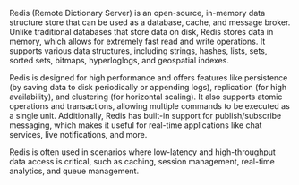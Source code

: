 Redis (Remote Dictionary Server) is an open-source, in-memory data structure store that can be used as a database, cache, and message broker. Unlike traditional databases that store data on disk, Redis stores data in memory, which allows for extremely fast read and write operations. It supports various data structures, including strings, hashes, lists, sets, sorted sets, bitmaps, hyperloglogs, and geospatial indexes.

Redis is designed for high performance and offers features like persistence (by saving data to disk periodically or appending logs), replication (for high availability), and clustering (for horizontal scaling). It also supports atomic operations and transactions, allowing multiple commands to be executed as a single unit. Additionally, Redis has built-in support for publish/subscribe messaging, which makes it useful for real-time applications like chat services, live notifications, and more.

Redis is often used in scenarios where low-latency and high-throughput data access is critical, such as caching, session management, real-time analytics, and queue management.
